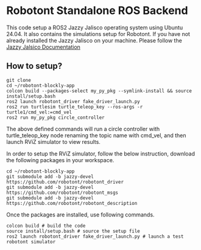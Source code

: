 Robotont Standalone ROS Backend
===

This code setup a ROS2 Jazzy Jalisco operating system using Ubuntu 24.04. It also contains the simulations setup for Robotont. If you have not already installed the Jazzy Jalisco on your machine. Please follow the [Jazzy Jalsico Documentation](https://docs.ros.org/en/jazzy/Installation/Alternatives/macOS-Development-Setup.html#system-requirements)

## How to setup?

```
git clone
cd ~/robotont-blockly-app  
colcon build --packages-select my_py_pkg --symlink-install && source install/setup.bash  
ros2 launch robotont_driver fake_driver_launch.py
ros2 run turtlesim turtle_teleop_key --ros-args -r turtle1/cmd_vel:=cmd_vel
ros2 run my_py_pkg circle_controller
```
The above defined commands will run a circle controller with turtle_teleop_key node renaming the topic name with cmd_vel, and then launch RViZ simulator to view results.

In order to setup the RViZ simulator, follow the below instruction, download the following packages in your workspace.

```
cd ~/robotont-blockly-app  
git submodule add -b jazzy-devel https://github.com/robotont/robotont_driver
git submodule add -b jazzy-devel https://github.com/robotont/robotont_msgs
git submodule add -b jazzy-devel https://github.com/robotont/robotont_description
```

Once the packages are installed, use following commands.

```
colcon build # build the code
source install/setup.bash # source the setup file
ros2 launch robotont_driver fake_driver_launch.py # launch a test robotont simulator
```
